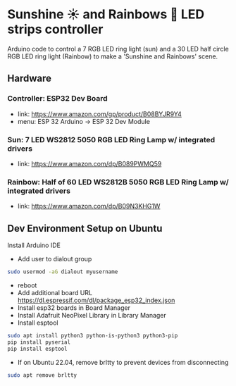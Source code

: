 # Sunshine ☀️ and Rainbows 🌈 LED strips controller

Arduino code to control a 7 RGB LED ring light (sun) and a 30 LED half circle RGB LED ring light (Rainbow) to make a 'Sunshine and Rainbows' scene.

## Hardware
### Controller: ESP32 Dev Board
 - link: https://www.amazon.com/gp/product/B08BYJR9Y4
 - menu: ESP 32 Arduino -> ESP 32 Dev Module
### Sun: 7 LED WS2812 5050 RGB LED Ring Lamp w/ integrated drivers
 - link: https://www.amazon.com/dp/B089PWMQ59
### Rainbow: Half of 60 LED WS2812B 5050 RGB LED Ring Lamp w/ integrated drivers
 - link: https://www.amazon.com/dp/B09N3KHG1W


## Dev Environment Setup on Ubuntu
Install Arduino IDE
 - Add user to dialout group
```sh
sudo usermod -aG dialout myusername
```
- reboot
- Add additional board URL https://dl.espressif.com/dl/package_esp32_index.json
- Install esp32 boards in Board Manager
- Install Adafruit NeoPixel Library in Library Manager
- Install esptool
```sh
sudo apt install python3 python-is-python3 python3-pip
pip install pyserial
pip install esptool
```
- If on Ubuntu 22.04, remove brltty to prevent devices from disconnecting
```sh
sudo apt remove brltty
```
